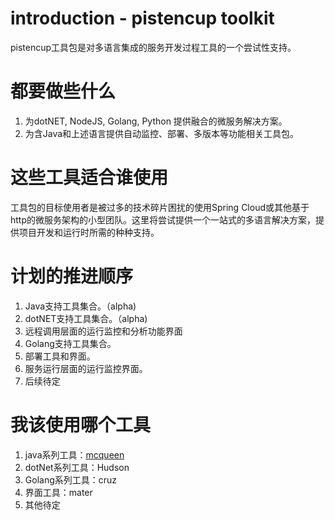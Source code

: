 # introduction - pistencup toolkit
pistencup工具包是对多语言集成的服务开发过程工具的一个尝试性支持。

# 都要做些什么
1. 为dotNET, NodeJS, Golang, Python 提供融合的微服务解决方案。
2. 为含Java和上述语言提供自动监控、部署、多版本等功能相关工具包。

# 这些工具适合谁使用
工具包的目标使用者是被过多的技术碎片困扰的使用Spring Cloud或其他基于http的微服务架构的小型团队。这里将尝试提供一个一站式的多语言解决方案，提供项目开发和运行时所需的种种支持。

# 计划的推进顺序
1. Java支持工具集合。（alpha)
2. dotNET支持工具集合。（alpha)
3. 远程调用层面的运行监控和分析功能界面
4. Golang支持工具集合。
5. 部署工具和界面。
6. 服务运行层面的运行监控界面。
7. 后续待定

# 我该使用哪个工具
1. java系列工具：[mcqueen](https://github.com/pistencup/mcqueen)
2. dotNet系列工具：Hudson
3. Golang系列工具：cruz
4. 界面工具：mater
5. 其他待定